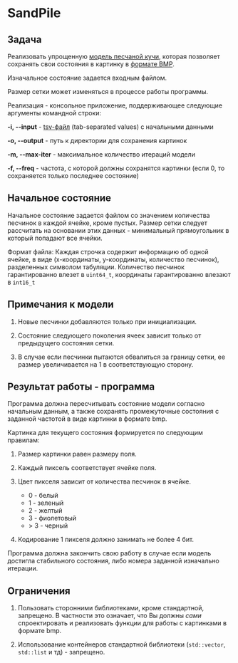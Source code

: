 
# SandPile

## Задача

Реализовать упрощенную [модель песчаной кучи](https://en.wikipedia.org/wiki/Abelian_sandpile_model), которая позволяет сохранять свои состояния в картинку в [формате BMP](https://en.wikipedia.org/wiki/BMP_file_format).

Изначальное состояние задается входным файлом.

Размер сетки может изменяться в процессе работы программы.

Реализация - консольное приложение, поддерживающее следующие аргументы командной строки:

  **-i, --input**    - [tsv-файл](https://en.wikipedia.org/wiki/Tab-separated_values) (tab-separated values) c начальными данными

  **-o, --output**   - путь к директории для сохранения картинок

  **-m, --max-iter** - максимальное количество итераций модели

  **-f, --freq**     - частота, с которой должны сохранятся картинки (если 0, то сохраняется только последнее состояние)

## Начальное состояние

Начальное состояние задается файлом со значением количества песчинок в каждой ячейке, кроме пустых. Размер сетки следует рассчитать на основании этих данных - минимальный прямоугольник в который попадают все ячейки.

Формат файла:
Каждая строчка содержит информацию об одной ячейке, в виде (x-координаты, y-координаты, количество песчинок), разделенных символом табуляции. Количество песчинок гарантированно влезет в `uint64_t`, координаты гарантированно влезают в `int16_t`

## Примечания к модели

1. Новые песчинки добавляются только при инициализации.

2. Состояние следующего поколения ячеек зависит только от предыдущего состояния сетки.

3. В случае если песчинки пытаются обвалиться за границу сетки, ее размер увеличивается на 1 в соответствующую сторону.

## Результат работы - программа

Программа должна пересчитывать состояние модели согласно начальным данным, а также сохранять промежуточные состояния с заданной частотой в виде картинки в формате bmp.

Картинка для текущего состояния формируется по следующим правилам:

1. Размер картинки равен размеру поля.

2. Каждый пиксель соответствует ячейке поля.

3. Цвет пикселя зависит от количества песчинок в ячейке.

    + 0 - белый
    + 1 - зеленый
    + 2 - желтый
    + 3 - фиолетовый
    + \> 3 - черный

4. Кодирование 1 пикселя должно занимать не более 4 бит.

Программа должна закончить свою работу в случае если модель достигла стабильного состояния, либо номера заданной изначально итерации.

## Ограничения

1. Пользовать сторонними библиотеками, кроме стандартной, запрещено. В частности это означает, что Вы должны *сами* спроектировать и реализовать функции для работы с картинками в формате bmp.

2. Использование контейнеров стандартной библиотеки (`std::vector`, `std::list` и тд) - запрещено.
